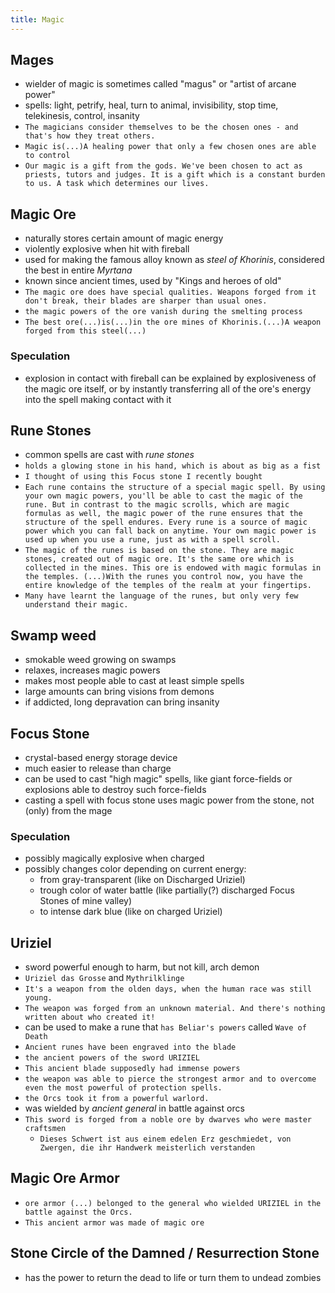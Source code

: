 ```yaml
---
title: Magic
---
```


## Mages
- wielder of magic is sometimes called "magus" or "artist of arcane power"
- spells: light, petrify, heal, turn to animal, invisibility, stop time, telekinesis, control, insanity
- `The magicians consider themselves to be the chosen ones - and that's how they treat others.`
- `Magic is(...)A healing power that only a few chosen ones are able to control`
- `Our magic is a gift from the gods. We've been chosen to act as priests, tutors and judges. It is a gift which is a constant burden to us. A task which determines our lives.`

## Magic Ore
- naturally stores certain amount of magic energy
- violently explosive when hit with fireball
- used for making the famous alloy known as _steel of Khorinis_, considered the best in entire _Myrtana_
- known since ancient times, used by "Kings and heroes of old"
- `The magic ore does have special qualities. Weapons forged from it don't break, their blades are sharper than usual ones.`
- `the magic powers of the ore vanish during the smelting process`
- `The best ore(...)is(...)in the ore mines of Khorinis.(...)A weapon forged from this steel(...)`

### Speculation
- explosion in contact with fireball can be explained by explosiveness of the magic ore itself, or by instantly transferring all of the ore's energy into the spell making contact with it

## Rune Stones
- common spells are cast with _rune stones_
- `holds a glowing stone in his hand, which is about as big as a fist`
- `I thought of using this Focus stone I recently bought`
- `Each rune contains the structure of a special magic spell. By using your own magic powers, you'll be able to cast the magic of the rune. But in contrast to the magic scrolls, which are magic formulas as well, the magic power of the rune ensures that the structure of the spell endures. Every rune is a source of magic power which you can fall back on anytime. Your own magic power is used up when you use a rune, just as with a spell scroll.`
- `The magic of the runes is based on the stone. They are magic stones, created out of magic ore. It's the same ore which is collected in the mines. This ore is endowed with magic formulas in the temples. (...)With the runes you control now, you have the entire knowledge of the temples of the realm at your fingertips.`
- `Many have learnt the language of the runes, but only very few understand their magic.`

## Swamp weed
- smokable weed growing on swamps
- relaxes, increases magic powers
- makes most people able to cast at least simple spells
- large amounts can bring visions from demons
- if addicted, long depravation can bring insanity

## Focus Stone
- crystal-based energy storage device
- much easier to release than charge
- can be used to cast "high magic" spells, like giant force-fields or explosions able to destroy such force-fields
- casting a spell with focus stone uses magic power from the stone, not (only) from the mage

### Speculation
- possibly magically explosive when charged
- possibly changes color depending on current energy:
  - from gray-transparent (like on Discharged Uriziel)
  - trough color of water battle (like partially(?) discharged Focus Stones of mine valley)
  - to intense dark blue (like on charged Uriziel)

## Uriziel
- sword powerful enough to harm, but not kill, arch demon
- `Uriziel das Grosse` and `Mythrilklinge`
- `It's a weapon from the olden days, when the human race was still young.`
- `The weapon was forged from an unknown material. And there's nothing written about who created it!`
- can be used to make a rune that `has Beliar's powers` called `Wave of Death`
- `Ancient runes have been engraved into the blade`
- `the ancient powers of the sword URIZIEL`
- `This ancient blade supposedly had immense powers`
- `the weapon was able to pierce the strongest armor and to overcome even the most powerful of protection spells.`
- `the Orcs took it from a powerful warlord.`
- was wielded by _ancient general_ in battle against orcs
- `This sword is forged from a noble ore by dwarves who were master craftsmen`
  - `Dieses Schwert ist aus einem edelen Erz geschmiedet, von Zwergen, die ihr Handwerk meisterlich verstanden`

## Magic Ore Armor
- `ore armor (...) belonged to the general who wielded URIZIEL in the battle against the Orcs.`
- `This ancient armor was made of magic ore`

## Stone Circle of the Damned / Resurrection Stone
- has the power to return the dead to life or turn them to undead zombies
